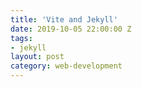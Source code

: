 ```yaml
---
title: 'Vite and Jekyll'
date: 2019-10-05 22:00:00 Z
tags:
- jekyll
layout: post
category: web-development
---
```



